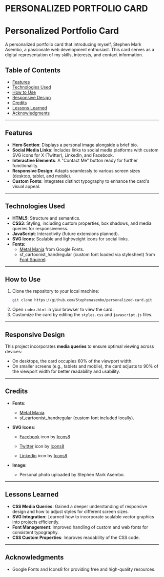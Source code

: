 # PERSONALIZED PORTFOLIO CARD

# **Personalized Portfolio Card**

A personalized portfolio card that introducing myself, Stephen Mark Asembo, a passionate web development enthusiast. This card serves as a digital representation of my skills, interests, and contact information.

## **Table of Contents**
- [Features](#features)
- [Technologies Used](#technologies-used)
- [How to Use](#how-to-use)
- [Responsive Design](#responsive-design)
- [Credits](#credits)
- [Lessons Learned](#lessons-learned)
- [Acknowledgments](#acknowledgments)

---

## **Features**
- **Hero Section**: Displays a personal image alongside a brief bio.
- **Social Media Links**: Includes links to social media platforms with custom SVG icons for X (Twitter), LinkedIn, and Facebook.
- **Interactive Elements**: A "Contact Me" button ready for further functionality.
- **Responsive Design**: Adapts seamlessly to various screen sizes (desktop, tablet, and mobile).
- **Custom Fonts**: Integrates distinct typography to enhance the card's visual appeal.

---

## **Technologies Used**
- **HTML5**: Structure and semantics.
- **CSS3**: Styling, including custom properties, box shadows, and media queries for responsiveness.
- **JavaScript**: Interactivity (future extensions planned).
- **SVG Icons**: Scalable and lightweight icons for social links.
- **Fonts**:
  - [Metal Mania](https://fonts.google.com/specimen/Metal+Mania) from Google Fonts.
  - sf_cartoonist_handregular (custom font loaded via stylesheet) from [Font Squirrel](https://www.fontsquirrel.com/fonts/SF-Cartoonist-Hand).

---

## **How to Use**
1. Clone the repository to your local machine:
   ```bash
   git clone https://github.com/Stephenasembo/personalized-card.git
   ```
2. Open `index.html` in your browser to view the card.
3. Customize the card by editing the `styles.css` and `javascript.js` files.

---

## **Responsive Design**
This project incorporates **media queries** to ensure optimal viewing across devices:
- On desktops, the card occupies 60% of the viewport width.
- On smaller screens (e.g., tablets and mobile), the card adjusts to 90% of the viewport width for better readability and usability.

---

## **Credits**
- **Fonts**:
  - [Metal Mania](https://fonts.google.com/specimen/Metal+Mania).
  - sf_cartoonist_handregular (custom font included locally).
- **SVG Icons**:
  - [Facebook](https://icons8.com/icon/118497/facebook) icon by [Icons8](https://icons8.com)

  -  [Twitter](https://icons8.com/icon/13963/twitter) icon by [Icons8](https://icons8.com)

  - [Linkedin](https://icons8.com/icon/84888/linkedin) icon by [Icons8](https://icons8.com)


- **Image**:
  - Personal photo uploaded by Stephen Mark Asembo.

---

## **Lessons Learned**
- **CSS Media Queries**: Gained a deeper understanding of responsive design and how to adjust styles for different screen sizes.
- **SVG Integration**: Learned how to incorporate scalable vector graphics into projects efficiently.
- **Font Management**: Improved handling of custom and web fonts for consistent typography.
- **CSS Custom Properties**: Improves readability of the CSS code.

---

## **Acknowledgments**
- Google Fonts and Icons8 for providing free and high-quality resources.
